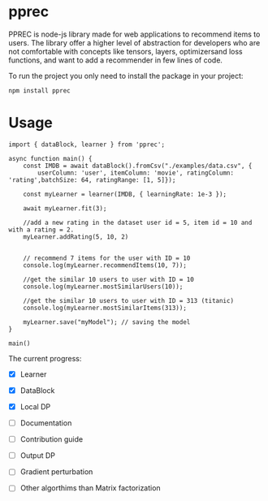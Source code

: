 # pprec
PPREC is node-js library made for web applications to recommend items to users. The library offer a higher level of abstraction for developers who are not comfortable with concepts like tensors, layers, optimizersand loss functions, and want to add a recommender in few lines of code.

To run the project you only need to install the package in your project:
```
npm install pprec
```
# Usage

```
import { dataBlock, learner } from 'pprec';

async function main() {
    const IMDB = await dataBlock().fromCsv("./examples/data.csv", {
        userColumn: 'user', itemColumn: 'movie', ratingColumn: 'rating',batchSize: 64, ratingRange: [1, 5]});

    const myLearner = learner(IMDB, { learningRate: 1e-3 });

    await myLearner.fit(3);

    //add a new rating in the dataset user id = 5, item id = 10 and with a rating = 2.
    myLearner.addRating(5, 10, 2) 


    // recommend 7 items for the user with ID = 10 
    console.log(myLearner.recommendItems(10, 7)); 

    //get the similar 10 users to user with ID = 10
    console.log(myLearner.mostSimilarUsers(10)); 

    //get the similar 10 users to user with ID = 313 (titanic)
    console.log(myLearner.mostSimilarItems(313));
    
    myLearner.save("myModel"); // saving the model
}

main()
```

The current progress:
- [x] Learner 
- [x] DataBlock
- [x] Local DP
- [ ] Documentation
- [ ] Contribution guide
- [ ] Output DP
- [ ] Gradient perturbation
- [ ] Other algorthims than Matrix factorization



